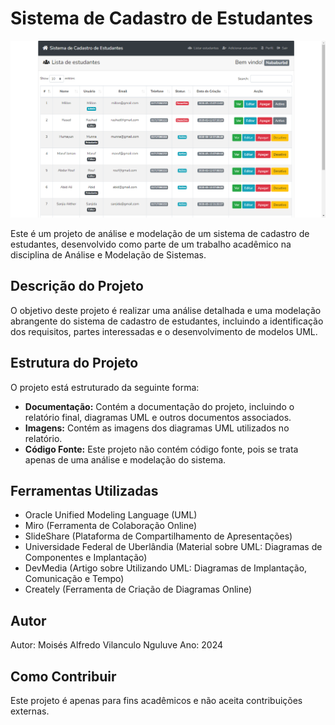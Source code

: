 

# Sistema de Cadastro de Estudantes

![Descrição da imagem](https://github.com/mnguluve/Sistema-de-Cadastro-de-Estudantes/blob/main/demo/Screenshot%20(16).png)

Este é um projeto de análise e modelação de um sistema de cadastro de estudantes, desenvolvido como parte de um trabalho acadêmico na disciplina de Análise e Modelação de Sistemas.

## Descrição do Projeto

O objetivo deste projeto é realizar uma análise detalhada e uma modelação abrangente do sistema de cadastro de estudantes, incluindo a identificação dos requisitos, partes interessadas e o desenvolvimento de modelos UML.

## Estrutura do Projeto

O projeto está estruturado da seguinte forma:

- **Documentação:** Contém a documentação do projeto, incluindo o relatório final, diagramas UML e outros documentos associados.
- **Imagens:** Contém as imagens dos diagramas UML utilizados no relatório.
- **Código Fonte:** Este projeto não contém código fonte, pois se trata apenas de uma análise e modelação do sistema.

## Ferramentas Utilizadas

- Oracle Unified Modeling Language (UML)
- Miro (Ferramenta de Colaboração Online)
- SlideShare (Plataforma de Compartilhamento de Apresentações)
- Universidade Federal de Uberlândia (Material sobre UML: Diagramas de Componentes e Implantação)
- DevMedia (Artigo sobre Utilizando UML: Diagramas de Implantação, Comunicação e Tempo)
- Creately (Ferramenta de Criação de Diagramas Online)

## Autor

Autor: Moisés Alfredo Vilanculo Nguluve
Ano: 2024

## Como Contribuir

Este projeto é apenas para fins acadêmicos e não aceita contribuições externas.
